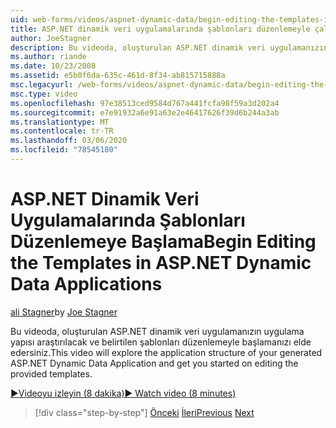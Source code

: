 ```yaml
---
uid: web-forms/videos/aspnet-dynamic-data/begin-editing-the-templates-in-aspnet-dynamic-data-applications
title: ASP.NET dinamik veri uygulamalarında şablonları düzenlemeyle çalışmaya başlama | Microsoft Docs
author: JoeStagner
description: Bu videoda, oluşturulan ASP.NET dinamik veri uygulamanızın uygulama yapısı araştırılacak ve belirtilen şablonları düzenlemeyle başlamanızı elde edersiniz.
ms.author: riande
ms.date: 10/23/2008
ms.assetid: e5b0f6da-635c-461d-8f34-ab815715888a
msc.legacyurl: /web-forms/videos/aspnet-dynamic-data/begin-editing-the-templates-in-aspnet-dynamic-data-applications
msc.type: video
ms.openlocfilehash: 97e38513ced9584d767a441fcfa98f59a3d202a4
ms.sourcegitcommit: e7e91932a6e91a63e2e46417626f39d6b244a3ab
ms.translationtype: MT
ms.contentlocale: tr-TR
ms.lasthandoff: 03/06/2020
ms.locfileid: "78545180"
---
```

# <a name="begin-editing-the-templates-in-aspnet-dynamic-data-applications"></a><span data-ttu-id="453f1-103">ASP.NET Dinamik Veri Uygulamalarında Şablonları Düzenlemeye Başlama</span><span class="sxs-lookup"><span data-stu-id="453f1-103">Begin Editing the Templates in ASP.NET Dynamic Data Applications</span></span>

<span data-ttu-id="453f1-104">[ali Stagner](https://github.com/JoeStagner)</span><span class="sxs-lookup"><span data-stu-id="453f1-104">by [Joe Stagner](https://github.com/JoeStagner)</span></span>

<span data-ttu-id="453f1-105">Bu videoda, oluşturulan ASP.NET dinamik veri uygulamanızın uygulama yapısı araştırılacak ve belirtilen şablonları düzenlemeyle başlamanızı elde edersiniz.</span><span class="sxs-lookup"><span data-stu-id="453f1-105">This video will explore the application structure of your generated ASP.NET Dynamic Data Application and get you started on editing the provided templates.</span></span>

[<span data-ttu-id="453f1-106">&#9654;Videoyu izleyin (8 dakika)</span><span class="sxs-lookup"><span data-stu-id="453f1-106">&#9654; Watch video (8 minutes)</span></span>](https://channel9.msdn.com/Blogs/ASP-NET-Site-Videos/begin-editing-the-templates-in-aspnet-dynamic-data-applications)

> [!div class="step-by-step"]
> <span data-ttu-id="453f1-107">[Önceki](getting-started-with-dynamic-data.md)
> [İleri](begin-modifying-dynamic-data-applications-with-url-routing.md)</span><span class="sxs-lookup"><span data-stu-id="453f1-107">[Previous](getting-started-with-dynamic-data.md)
[Next](begin-modifying-dynamic-data-applications-with-url-routing.md)</span></span>
